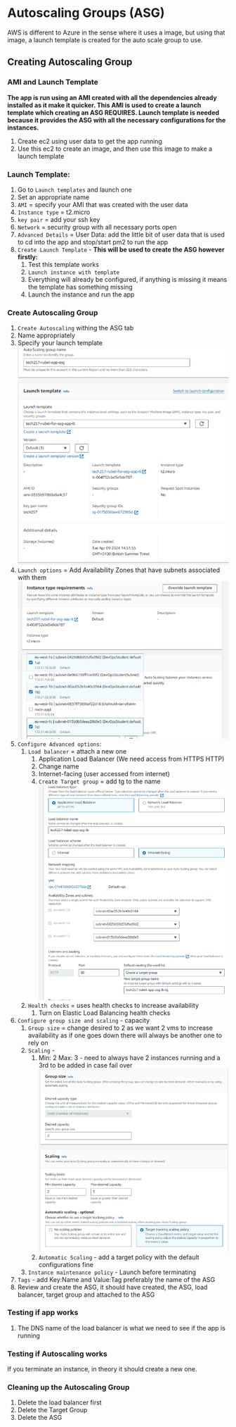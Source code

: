 # Autoscaling Groups (ASG)
AWS is different to Azure in the sense where it uses a image, but using that image, a launch template is created for the auto scale group to use. 

## Creating Autoscaling Group
### AMI and Launch Template
**The app is run using an AMI created with all the dependencies already installed as it make it quicker. This AMI is used to create a launch template which creating an ASG REQUIRES. Launch template is needed because it provides the ASG with all the necessary configurations for the instances.**
1. Create ec2 using user data to get the app running
2. Use this ec2 to create an image, and then use this image to make a launch template
### Launch Template:
1. Go to `Launch templates` and launch one
2. Set an appropriate name
3. `AMI` = specify your AMI that was created with the user data
4. `Instance type` = t2.micro
5. `key pair` = add your ssh key
6. `Network` = security group with all necessary ports open
7. `Advanced Details` = User Data: add the little bit of user data that is used to cd into the app and stop/start pm2 to run the app
8. `Create Launch Template` - **This will be used to create the ASG however firstly:**
   1. Test this template works
   2. `Launch instance with template`
   3. Everything will already be configured, if anything is missing it means the template has something missing
   4. Launch the instance and run the app

### Create Autoscaling Group
1. `Create Autoscaling` withing the ASG tab
2. Name appropriately
3. Specify your launch template
   ![alt text](../Images/launch.png)
4. `Launch options` = Add Availability Zones that have subnets associated with them
   ![alt text](../Images/AZ.png)
5. `Configure Advanced options`:
   1. `Load balancer` = attach a new one
      1. Application Load Balancer (We need access from HTTPS HTTP)
      2. Change name 
      3. Internet-facing (user accessed from internet)
      4. `Create Target group` = add tg to the name
   ![alt text](../Images/lb.png)
   2. `Health checks` = uses health checks to increase availability
      1. Turn on Elastic Load Balancing health checks
6. `Configure group size and scaling` - capacity
   1. `Group size` = change desired to 2 as we want 2 vms to increase availability as if one goes down there will always be another one to rely on
   2. `Scaling` - 
      1. Min: 2 Max: 3 - need to always have 2 instances running and a 3rd to be added in case fail over
   ![alt text](../Images/size.png)
      2. `Automatic Scaling` - add a target policy with the default configurations fine
   3. `Instance maintenance policy` - Launch before terminating
7. `Tags` - add Key:Name and Value:Tag preferably the name of the ASG
8. Review and create the ASG, it should have created, the ASG, load balancer, target group and attached to the ASG

### Testing if app works
1. The DNS name of the load balancer is what we need to see if the app is running

### Testing if Autoscaling works
If you terminate an instance, in theory it should create a new one. 

### Cleaning up the Autoscaling Group
1. Delete the load balancer first
2. Delete the Target Group
3. Delete the ASG
